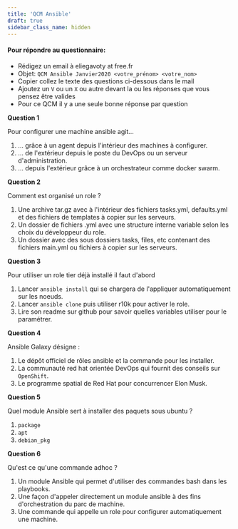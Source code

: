 ```yaml
---
title: 'QCM Ansible'
draft: true
sidebar_class_name: hidden
---
```


#### Pour répondre au questionnaire:

- Rédigez un email à eliegavoty at free.fr
- Objet: `QCM Ansible Janvier2020 <votre_prénom> <votre_nom>`
- Copier collez le texte des questions ci-dessous dans le mail
- Ajoutez un `V` ou un `X` ou autre devant la ou les réponses que vous pensez être valides
- Pour ce QCM il y a une seule bonne réponse par question

**Question 1**

Pour configurer une machine ansible agit...

1. ... grâce à un agent depuis l'intérieur des machines à configurer.
1. ... de l'extérieur depuis le poste du DevOps ou un serveur d'administration.
1. ... depuis l'extérieur grâce à un orchestrateur comme docker swarm.

**Question 2**

Comment est organisé un role ?

1. Une archive tar.gz avec à l'intérieur des fichiers tasks.yml, defaults.yml et des fichiers de templates à copier sur les serveurs.
1. Un dossier de fichiers .yml avec une structure interne variable selon les choix du développeur du role.
1.  Un dossier avec des sous dossiers tasks, files, etc contenant des fichiers main.yml ou fichiers à copier sur les serveurs.

**Question 3**

Pour utiliser un role tier déjà installé il faut d'abord

1. Lancer `ansible install` qui se chargera de l'appliquer automatiquement sur les noeuds.
1. Lancer `ansible clone` puis utiliser r10k pour activer le role.
1.  Lire son readme sur github pour savoir quelles variables utiliser pour le paramétrer.

**Question 4**

Ansible Galaxy désigne :

1.  Le dépôt officiel de rôles ansible et la commande pour les installer.
1. La communauté red hat orientée DevOps qui fournit des conseils sur `OpenShift`.
1. Le programme spatial de Red Hat pour concurrencer Elon Musk.

**Question 5**

Quel module Ansible sert à installer des paquets sous ubuntu ?

1. `package`
1.  `apt`
1. `debian_pkg`

**Question 6**

Qu'est ce qu'une commande adhoc ?

1. Un module Ansible qui permet d'utiliser des commandes bash dans les playbooks.
1.  Une façon d'appeler directement un module ansible à des fins d'orchestration du parc de machine.
1. Une commande qui appelle un role pour configurer automatiquement une machine.
